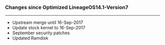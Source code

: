 ### Changes since Optimized LineageOS14.1-Version7

---------------------------------------------------
* Upstream merge until 16-Sep-2017
* Update stock kernel to 16-Sep-2017
* September security patches
* Updated Ramdisk

